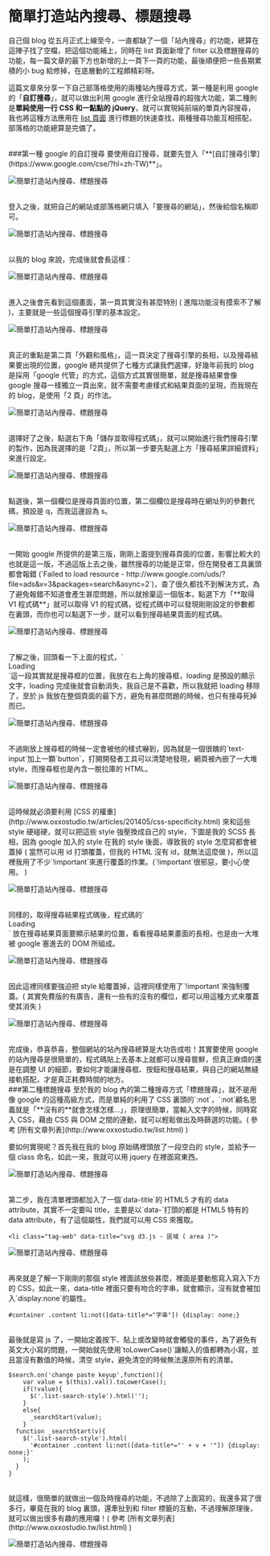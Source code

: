 # 簡單打造站內搜尋、標題搜尋  

自己個 blog 從五月正式上線至今，一直都缺了一個「站內搜尋」的功能，總算在這陣子找了空檔，把這個功能補上，同時在 list 頁面新增了 filter 以及標題搜尋的功能，每一篇文章的最下方也新增的上一頁下一頁的功能，最後順便把一些長期累積的小 bug 給修掉，在底層動的工程頗精彩呀。

這篇文章來分享一下自己部落格使用的兩種站內搜尋方式，第一種是利用 google 的「**自訂搜尋**」，就可以做出利用 google 進行全站搜尋的超強大功能，第二種則是**單純使用一行 CSS 和一點點的 jQuery**，就可以實現純前端的單頁內容搜尋，我也將這種方法應用在 [list 頁面](http://www.oxxostudio.tw/list.html) 進行標題的快速查找，兩種搜尋功能互相搭配，部落格的功能總算是完備了。

<br/>
###第一種 google 的自訂搜尋
要使用自訂搜尋，就要先登入「**[自訂搜尋引擎](https://www.google.com/cse/?hl=zh-TW)**」。

![簡單打造站內搜尋、標題搜尋](/img/articles/201412/20141201_1_02.jpg)

<br/>
登入之後，就把自己的網站或部落格網只填入「要搜尋的網站」，然後給個名稱即可。

![簡單打造站內搜尋、標題搜尋](/img/articles/201412/20141201_1_03.jpg)

<br/>
以我的 blog 來說，完成後就會長這樣：

![簡單打造站內搜尋、標題搜尋](/img/articles/201412/20141201_1_04.jpg)

<br/>
進入之後會先看到這個畫面，第一頁其實沒有甚麼特別 ( 進階功能沒有摸索不了解 )，主要就是一些這個搜尋引擎的基本設定。

![簡單打造站內搜尋、標題搜尋](/img/articles/201412/20141201_1_05.jpg)

<br/>
真正的重點是第二頁「外觀和風格」，這一頁決定了搜尋引擎的長相，以及搜尋結果要出現的位置，google 總共提供了七種方式讓我們選擇，好幾年前我的 blog 是採用「google 代管」的方式，這個方式其實很簡單，就是搜尋結果會像 google 搜尋一樣獨立一頁出來，就不需要考慮樣式和結果頁面的呈現，而我現在的 blog，是使用「2 頁」的作法。

![簡單打造站內搜尋、標題搜尋](/img/articles/201412/20141201_1_06.jpg)

<br/>
選擇好了之後，點選右下角「儲存並取得程式碼」，就可以開始進行我們搜尋引擎的製作，因為我選擇的是「2頁」，所以第一步要先點選上方「搜尋結果詳細資料」來進行設定。

![簡單打造站內搜尋、標題搜尋](/img/articles/201412/20141201_1_07.jpg)

<br/>
點選後，第一個欄位是搜尋頁面的位置，第二個欄位是搜尋時在網址列的參數代碼，預設是 q，而我這邊設為 s。

![簡單打造站內搜尋、標題搜尋](/img/articles/201412/20141201_1_08.jpg)

<br/>
一開始 google 所提供的是第三版，剛剛上面提到搜尋頁面的位置，影響比較大的也就是這一版，不過這版上去之後，雖然搜尋的功能是正常，但在開發者工具裏頭都會報錯 (`Failed to load resource - http://www.google.com/uds/?file=ads&v=3&packages=search&async=2`)，查了很久都找不到解決方式，為了避免報錯不知道會產生甚麼問題，所以就捨棄這一個版本，點選下方「**取得 V1 程式碼**」就可以取得 V1 的程式碼，從程式碼中可以發現剛剛設定的參數都在裏頭，而你也可以點選下一步，就可以看到搜尋結果頁面的程式碼。

![簡單打造站內搜尋、標題搜尋](/img/articles/201412/20141201_1_09.jpg)

<br/>
了解之後，回頭看一下上面的程式，`<div id='cse-search-form' style='width: 100%;'>Loading</div>`這一段其實就是搜尋框的位置，我放在右上角的搜尋框，loading 是預設的顯示文字，loading 完成後就會自動消失，我自己是不喜歡，所以我就把 loading 移除了，至於 js 我放在整個頁面的最下方，避免有甚麼問題的時候，也只有搜尋死掉而已。

![簡單打造站內搜尋、標題搜尋](/img/articles/201412/20141201_1_10.jpg)

<br/>
不過剛放上搜尋框的時候一定會被他的樣式嚇到，因為就是一個很醜的`text-input`加上一顆`button`，打開開發者工具可以清楚地發現，網頁被內嵌了一大堆 style，而搜尋框也是內含一脫拉庫的 HTML。

![簡單打造站內搜尋、標題搜尋](/img/articles/201412/20141201_1_11.jpg)

<br/>
這時候就必須要利用 [CSS 的權重](http://www.oxxostudio.tw/articles/201405/css-specificity.html) 來和這些 style 硬碰硬，就可以把這些 style 強壓換成自己的 style，下圖是我的 SCSS 長相，因為 google 加入的 style 在我的 style 後面，導致我的 style 怎麼寫都會被蓋掉 ( 當然可以用 id 打頭覆蓋，但我的 HTML 沒有 id，就無法這麼做 )，所以這裡我用了不少`!important`來進行覆蓋的作業。(`!important`很邪惡，要小心使用。 )

![簡單打造站內搜尋、標題搜尋](/img/articles/201412/20141201_1_12.jpg)

<br/>
同樣的，取得搜尋結果程式碼後，程式碼的`<div id='cse' style='width: 100%;'>Loading</div>` 放在搜尋結果頁面要顯示結果的位置，看看搜尋結果畫面的長相，也是由一大堆被 google 塞進去的 DOM 所組成。

![簡單打造站內搜尋、標題搜尋](/img/articles/201412/20141201_1_13.jpg)

<br/>
因此這裡同樣要強迫把 style 給覆蓋掉，這裡同樣使用了`!important`來強制覆蓋。( 其實免費版的有廣告，還有一些有的沒有的欄位，都可以用這種方式來覆蓋使其消失 )

![簡單打造站內搜尋、標題搜尋](/img/articles/201412/20141201_1_14.jpg)

<br/>
完成後，恭喜恭喜，整個網站的站內搜尋總算是大功告成啦！其實要使用 google 的站內搜尋是很簡單的，程式碼貼上去基本上就都可以搜尋嘗鮮，但真正麻煩的還是在調整 UI 的細節，要如何才能讓搜尋框、按鈕和搜尋結果，與自己的網站無縫接軌搭配，才是真正耗費時間的地方。

<br/>
###第二種標題搜尋
至於我的 blog 內的第二種搜尋方式「標題搜尋」，就不是用像 google 的這種高級方式，而是單純的利用了 CSS 裏頭的`:not`，`:not`顧名思義就是「**沒有的**就會怎樣怎樣...」，原理很簡單，當輸入文字的時候，同時寫入 CSS，藉由 CSS 與 DOM 之間的連動，就可以輕鬆做出及時篩選的功能。( 參考 [所有文章列表](http://www.oxxostudio.tw/list.html) )

要如何實現呢？首先我在我的 blog 原始碼裡頭放了一段空白的 style，並給予一個 class 命名，如此一來，我就可以用 jquery 在裡面寫東西。 

![簡單打造站內搜尋、標題搜尋](/img/articles/201412/20141201_1_15.jpg)

<br/>
第二步，我在清單裡頭都加入了一個`data-title`的 HTML5 才有的 data attribute，其實不一定要叫 title，主要是以`data-`打頭的都是 HTML5 特有的 data attribute，有了這個屬性，我們就可以用 CSS 來獲取。

	<li class="tag-web" data-title="svg d3.js - 區域 ( area )">

![簡單打造站內搜尋、標題搜尋](/img/articles/201412/20141201_1_16.jpg)

<br/>
再來就是了解一下剛剛的那個 style 裡面該放些甚麼，裡面是要動態寫入寫入下方的 CSS，如此一來，data-title 裡面只要有吻合的字串，就會顯示，沒有就會被加入`display:none`的屬性。

    #container .content li:not([data-title*="字串"]) {display: none;}

<br/>
最後就是寫 js 了，一開始定義按下、貼上或改變時就會觸發的事件，為了避免有英文大小寫的問題，一開始就先使用`toLowerCase()`讓輸入的值都轉為小寫，並且當沒有數值的時候，清空 style，避免清空的時候無法還原所有的清單。

	$search.on('change paste keyup',function(){
		var value = $(this).val().toLowerCase();
        if(!value){
          $('.list-search-style').html('');
        }
        else{
          _searchStart(value);
        }
      function _searchStart(v){
        $('.list-search-style').html(
          '#container .content li:not([data-title*="' + v + '"]) {display: none;}'
        );
      }
	}

<br/>
就這樣，很簡單的就做出一個及時搜尋的功能，不過除了上面寫的，我還多寫了很多行，畢竟在我的 blog 裏頭，還牽扯到和 filter 標籤的互動，不過理解原理後，就可以做出很多有趣的應用囉！( 參考 [所有文章列表](http://www.oxxostudio.tw/list.html) )

![簡單打造站內搜尋、標題搜尋](/img/articles/201412/20141201_1_17.jpg)

